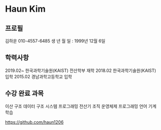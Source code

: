# Haun Kim
## 프로필

김하운
010-4557-6485
생 년 월 일 : 1999년 12월 6일

## 학력사항

2019.02~ 한국과학기술원(KAIST) 전산학부 재학
2018.02 한국과학기술원(KAIST) 입학
2015.02 경남과학고등학교 입학

## 수강 완료 과목 
이산 구조
데이터 구조
시스템 프로그래밍
전산기 조직
운영체제
프로그래밍 언어
기계학습

https://github.com/haun1206 
